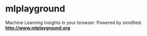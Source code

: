 # mlplayground
Machine Learning insights in your browser. Powered by simdfied.
**http://www.mlplayground.org**
